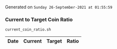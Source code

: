 Generated on `Sunday 26-September-2021 at 01:55:59`

### Current to Target Coin Ratio
`current_coin_ratio.sh`

Date|Current|Target|Ratio
---|---|---|---
